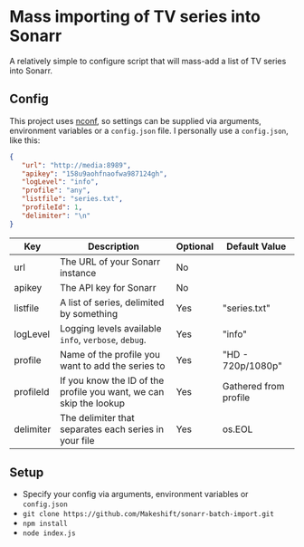 # Mass importing of TV series into Sonarr

A relatively simple to configure script that will mass-add a list of TV series into Sonarr.

## Config

This project uses [nconf](https://github.com/indexzero/nconf), so settings can be supplied via arguments, environment variables or a `config.json` file. I personally use a `config.json`, like this:

```json
{
   "url": "http://media:8989",
   "apikey": "158u9aohfnaofwa987124gh",
   "logLevel": "info",
   "profile": "any",
   "listfile": "series.txt",
   "profileId": 1,
   "delimiter": "\n"
}
```

| Key       | Description                                                        | Optional | Default Value         |
|-----------|--------------------------------------------------------------------|----------|-----------------------|
| url       | The URL of your Sonarr instance                                    | No       |                       |
| apikey    | The API key for Sonarr                                             | No       |                       |
| listfile  | A list of series, delimited by something                           | Yes      | "series.txt"          |
| logLevel  | Logging levels available `info`, `verbose`, `debug`.               | Yes      | "info"                |
| profile   | Name of the profile you want to add the series to                  | Yes      | "HD - 720p/1080p"     |
| profileId | If you know the ID of the profile you want, we can skip the lookup | Yes      | Gathered from profile |
| delimiter | The delimiter that separates each series in your file              | Yes      | os.EOL                |

## Setup

* Specify your config via arguments, environment variables or `config.json`
* `git clone https://github.com/Makeshift/sonarr-batch-import.git`
* `npm install`
* `node index.js`
